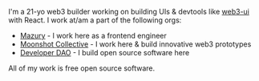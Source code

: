 I'm a 21-yo web3 builder working on building UIs & devtools like [web3-ui](https://github.com/developer-dao/web3-ui) with React. I work at/am a part of the following orgs:

- [Mazury](https://github.com/mazurylabs) - I work here as a frontend engineer
- [Moonshot Collective](https://github.com/moonshotcollective) - I work here & build innovative web3 prototypes
- [Developer DAO](https://github.com/developer-dao) - I build open source software here

All of my work is free open source software.
